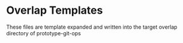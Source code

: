 # Overlap Templates

These files are template expanded and written into the target overlap directory of prototype-git-ops